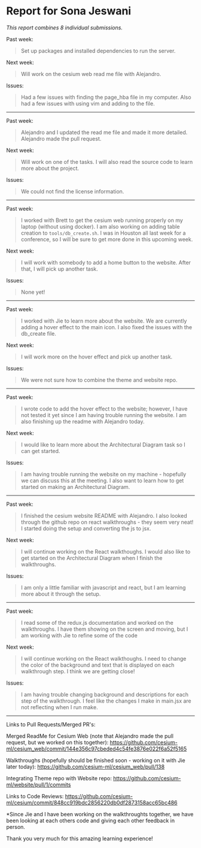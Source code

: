 # Report for Sona Jeswani

*This report combines 8 individual submissions.*

Past week: 
> Set up packages and installed dependencies to run the server.

Next week:
> Will work on the cesium web read me file with Alejandro.

Issues:
> Had a few issues with finding the page_hba file in my computer. Also had a few issues with using vim and adding to the file. 

<hr/>

Past week: 
> Alejandro and I updated the read me file and made it more detailed. Alejandro made the pull request.

Next week:
> Will work on one of the tasks. I will also read the source code to learn more about the project.

Issues:
> We could not find the license information.

<hr/>

Past week: 
> I worked with Brett to get the cesium web running properly on my laptop (without using docker). I am also working on adding table creation to `tools/db_create.sh`. I was in Houston all last week for a conference, so I will be sure to get more done in this upcoming week.

Next week:
> I will work with somebody to add a home button to the website. After that, I will pick up another task.

Issues:
> None yet!

<hr/>

Past week: 
> I worked with Jie to learn more about the website. We are currently adding a hover effect to the main icon. I also fixed the issues with the db_create file.

Next week:
> I will work more on the hover effect and pick up another task.

Issues:
> We were not sure how to combine the theme and website repo. 

<hr/>

Past week: 
> I wrote code to add the hover effect to the website; however, I have not tested it yet since I am having trouble running the website. I am also finishing up the readme with Alejandro today. 

Next week:
> I would like to learn more about the Architectural Diagram task so I can get started.

Issues:
> I am having trouble running the website on my machine - hopefully we can discuss this at the meeting. I also want to learn how to get started on making an Architectural Diagram.

<hr/>

Past week: 
> I finished the cesium website README with Alejandro. I also looked through the github repo on react walkthroughs - they seem very neat! I started doing the setup and converting the js to jsx.

Next week:
> I will continue working on the React walkthoughs. I would also like to get started on the Architectural Diagram when I finish the walkthroughs.

Issues:
> I am only a little familiar with javascript and react, but I am learning more about it through the setup.

<hr/>

Past week: 
> I read some of the redux.js documentation and worked on the walkthroughs. I have them showing on the screen and moving, but I am working with Jie to refine some of the code

Next week:
> I will continue working on the React walkthoughs. I need to change the color of the background and text that is displayed on each walkthrough step. I think we are getting close!

Issues:
> I am having trouble changing background and descriptions for each step of the walkthrough. I feel like the changes I make in main.jsx are not reflecting when I run make.

<hr/>

Links to Pull Requests/Merged PR's:

Merged ReadMe for Cesium Web (note that Alejandro made the pull request, but we worked on this together): 
https://github.com/cesium-ml/cesium_web/commit/144e356c97cbeded4c54fe3876e022f6a52f5165

Walkthroughs (hopefully should be finished soon - working on it with Jie later today): 
https://github.com/cesium-ml/cesium_web/pull/138

Integrating Theme repo with Website repo: 
https://github.com/cesium-ml/website/pull/1/commits

Links to Code Reviews:
https://github.com/cesium-ml/cesium/commit/848cc919bdc2856220db0df2873158acc65bc486

*Since Jie and I have been working on the walkthroughts together, we have been looking at each others code and giving each other feedback in person.

Thank you very much for this amazing learning experience! 
